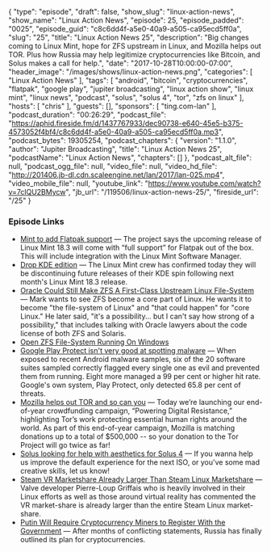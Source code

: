 {
  "type": "episode",
  "draft": false,
  "show_slug": "linux-action-news",
  "show_name": "Linux Action News",
  "episode": 25,
  "episode_padded": "0025",
  "episode_guid": "c8c6dd4f-a5e0-40a9-a505-ca95ecd5ff0a",
  "slug": "25",
  "title": "Linux Action News 25",
  "description": "Big changes coming to Linux Mint, hope for ZFS upstream in Linux, and Mozilla helps out TOR. Plus how Russia may help legitimize cryptocurrencies like Bitcoin, and Solus makes a call for help.",
  "date": "2017-10-28T10:00:00-07:00",
  "header_image": "/images/shows/linux-action-news.png",
  "categories": [
    "Linux Action News"
  ],
  "tags": [
    "android",
    "bitcoin",
    "cryptocurrencies",
    "flatpak",
    "google play",
    "jupiter broadcasting",
    "linux action show",
    "linux mint",
    "linux news",
    "podcast",
    "solus",
    "solus 4",
    "tor",
    "zfs on linux"
  ],
  "hosts": [
    "chris"
  ],
  "guests": [],
  "sponsors": [
    "ting.com-lan"
  ],
  "podcast_duration": "00:26:29",
  "podcast_file": "https://aphid.fireside.fm/d/1437767933/dec90738-e640-45e5-b375-4573052f4bf4/c8c6dd4f-a5e0-40a9-a505-ca95ecd5ff0a.mp3",
  "podcast_bytes": 19305254,
  "podcast_chapters": {
    "version": "1.1.0",
    "author": "Jupiter Broadcasting",
    "title": "Linux Action News 25",
    "podcastName": "Linux Action News",
    "chapters": []
  },
  "podcast_alt_file": null,
  "podcast_ogg_file": null,
  "video_file": null,
  "video_hd_file": "http://201406.jb-dl.cdn.scaleengine.net/lan/2017/lan-025.mp4",
  "video_mobile_file": null,
  "youtube_link": "https://www.youtube.com/watch?v=7clQU2BMycw",
  "jb_url": "/119506/linux-action-news-25/",
  "fireside_url": "/25"
}


### Episode Links

  * [Mint to add Flatpak support](http://www.omgubuntu.co.uk/2017/10/linux-mint-18-3-adding-full-support-flatpak "Mint to add Flatpak support") — The project says the upcoming release of Linux Mint 18.3 will come with “full support” for Flatpak out of the box. This will include integration with the Linux Mint Software Manager.
  * [Drop KDE edition](https://www.phoronix.com/scan.php?page=news_item&px=Linux-Mint-Dropping-KDE "Drop KDE edition") — The Linux Mint crew has confirmed today they will be discontinuing future releases of their KDE spin following next month's Linux Mint 18.3 release. 
  * [Oracle Could Still Make ZFS A First-Class Upstream Linux File-System](https://www.phoronix.com/scan.php?page=news_item&px=Oracle-ZFS-2017-Possibility "Oracle Could Still Make ZFS A First-Class Upstream Linux File-System") — Mark wants to see ZFS become a core part of Linux. He wants it to become "the file-system of Linux" and "that could happen" for "core Linux." He later said, "it's a possibility... but I can't say how strong of a possibility," that includes talking with Oracle lawyers about the code license of both ZFS and Solaris. 
  * [Open ZFS File-System Running On Windows](https://www.phoronix.com/scan.php?page=news_item&px=OpenZFS-Windows "Open ZFS File-System Running On Windows")
  * [Google Play Protect isn't very good at spotting malware](https://www.theregister.co.uk/2017/10/26/google_play_android_malware_bad/ "Google Play Protect isn't very good at spotting malware") — When exposed to recent Android malware samples, six of the 20 software suites sampled correctly flagged every single one as evil and prevented them from running. Eight more managed a 99 per cent or higher hit rate. Google's own system, Play Protect, only detected 65.8 per cent of threats.
  * [Mozilla helps out TOR and so can you](https://blog.torproject.org/powering-digital-resistance-help-mozilla "Mozilla helps out TOR and so can you") — Today we’re launching our end-of-year crowdfunding campaign, “Powering Digital Resistance,” highlighting Tor’s work protecting essential human rights around the world. As part of this end-of-year campaign, Mozilla is matching donations up to a total of $500,000 -- so your donation to the Tor Project will go twice as far!
  * [Solus looking for help with aesthetics for Solus 4](https://plus.google.com/+Solus-Project/posts/9S7mhGg3eEN "Solus looking for help with aesthetics for Solus 4") — If you wanna help us improve the default experience for the next ISO, or you've some mad creative skills, let us know! 
  * [Steam VR Marketshare Already Larger Than Steam Linux Marketshare](https://www.phoronix.com/scan.php?page=news_item&px=Steam-More-VR-Than-LInux "Steam VR Marketshare Already Larger Than Steam Linux Marketshare") — Valve developer Pierre-Loup Griffais‏ who is heavily involved in their Linux efforts as well as those around virtual reality has commented the VR market-share is already larger than the entire Steam Linux market-share. 
  * [Putin Will Require Cryptocurrency Miners to Register With the Government](https://motherboard.vice.com/en_us/article/7x4vad/putin-cryptocurrency-russia-mining-regulations-ico-bitcoin-ethereum "Putin Will Require Cryptocurrency Miners to Register With the Government") — After months of conflicting statements, Russia has finally outlined its plan for cryptocurrencies.


